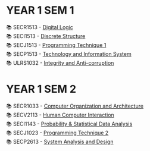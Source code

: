 # YEAR 1 SEM 1
📚 SECR1513 - [Digital Logic](https://github.com/Angela127/Year-1/tree/main/Digital%20Logic) <br>
📚 SECI1513 - [Discrete Structure](https://github.com/Angela127/Year-1/tree/main/Discrete%20Structure) <br>
📚 SECJ1513 - [Programming Technique 1](https://github.com/Angela127/Year-1/tree/main/Programming%20Technique%201) <br>
📚 SECP1513 - [Technology and Information System](https://github.com/Angela127/Year-1/tree/main/Technology%20and%20Information%20System) <br>
📚 ULRS1032 - [Integrity and Anti-corruption](https://github.com/Angela127/Year-1/tree/main/Integrity%20and%20Anti-corruption)

# YEAR 1 SEM 2
📚 SECR1033 - [Computer Organization and Architecture](https://github.com/Angela127/Year-1/tree/main/Computer%20Organization%20and%20Architecture) <br>
📚 SECV2113 - [Human Computer Interaction](https://github.com/Angela127/Year-1/tree/main/Human%20Computer%20Interaction) <br>
📚 SECI1143 - [Probability & Statistical Data Analysis](https://github.com/Angela127/Year-1/tree/main/Probability%20%26%20Statistical%20Data%20Analysis) <br>
📚 SECJ1023 - [Programming Technique 2](https://github.com/Angela127/Year-1/tree/main/Programming%20Technique%202) <br>
📚 SECP2613 - [System Analysis and Design](https://github.com/Angela127/Year-1/tree/main/System%20Analysis%20and%20Design)

